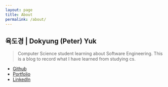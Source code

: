 ```yaml
---
layout: page
title: About
permalink: /about/
---
```


## 육도경 | Dokyung (Peter) Yuk
> Computer Science student learning about Software Engineering.  This is a blog to record what I have learned from studying cs.

- <a href="https://github.com/dyuk01">Github</a>
- <a href="https://dyuk01.github.io/main/">Portfolio</a>
- <a href="https://www.linkedin.com/in/peter-yuk-a3aba3254/">LinkedIn</a>
